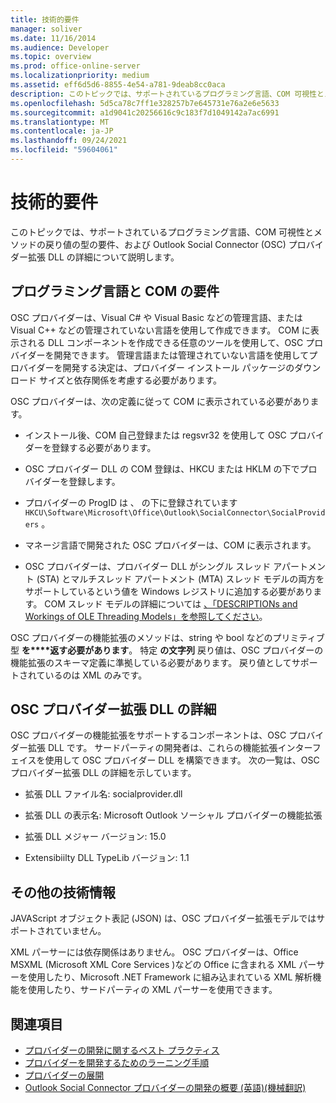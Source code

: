 ```yaml
---
title: 技術的要件
manager: soliver
ms.date: 11/16/2014
ms.audience: Developer
ms.topic: overview
ms.prod: office-online-server
ms.localizationpriority: medium
ms.assetid: eff6d5d6-8855-4e54-a781-9deab8cc0aca
description: このトピックでは、サポートされているプログラミング言語、COM 可視性とメソッドの戻り値の型の要件、および Outlook Social Connector (OSC) プロバイダー拡張 DLL の詳細について説明します。
ms.openlocfilehash: 5d5ca78c7ff1e328257b7e645731e76a2e6e5633
ms.sourcegitcommit: a1d9041c20256616c9c183f7d1049142a7ac6991
ms.translationtype: MT
ms.contentlocale: ja-JP
ms.lasthandoff: 09/24/2021
ms.locfileid: "59604061"
---
```

# <a name="technical-requirements"></a>技術的要件

このトピックでは、サポートされているプログラミング言語、COM 可視性とメソッドの戻り値の型の要件、および Outlook Social Connector (OSC) プロバイダー拡張 DLL の詳細について説明します。 
  
## <a name="programming-language-and-com-requirements"></a>プログラミング言語と COM の要件

OSC プロバイダーは、Visual C# や Visual Basic などの管理言語、または Visual C++ などの管理されていない言語を使用して作成できます。 COM に表示される DLL コンポーネントを作成できる任意のツールを使用して、OSC プロバイダーを開発できます。 管理言語または管理されていない言語を使用してプロバイダーを開発する決定は、プロバイダー インストール パッケージのダウンロード サイズと依存関係を考慮する必要があります。
  
OSC プロバイダーは、次の定義に従って COM に表示されている必要があります。
  
- インストール後、COM 自己登録または regsvr32 を使用して OSC プロバイダーを登録する必要があります。
    
- OSC プロバイダー DLL の COM 登録は、HKCU または HKLM の下でプロバイダーを登録します。 
    
- プロバイダーの ProgID は 、 の下に登録されています  `HKCU\Software\Microsoft\Office\Outlook\SocialConnector\SocialProviders` 。
    
- マネージ言語で開発された OSC プロバイダーは、COM に表示されます。
    
- OSC プロバイダーは、プロバイダー DLL がシングル スレッド アパートメント (STA) とマルチスレッド アパートメント (MTA) スレッド モデルの両方をサポートしているという値を Windows レジストリに追加する必要があります。 COM スレッド モデルの詳細については [、「DESCRIPTIONs and Workings of OLE Threading Models」を参照してください](https://support.microsoft.com/kb/150777)。
    
OSC プロバイダーの機能拡張のメソッドは、string や bool などのプリミティブ型 **を****返す必要があります**。 特定 **の文字列** 戻り値は、OSC プロバイダーの機能拡張のスキーマ定義に準拠している必要があります。 戻り値としてサポートされているのは XML のみです。 
  
## <a name="details-of-the-osc-provider-extensibility-dll"></a>OSC プロバイダー拡張 DLL の詳細

OSC プロバイダーの機能拡張をサポートするコンポーネントは、OSC プロバイダー拡張 DLL です。 サードパーティの開発者は、これらの機能拡張インターフェイスを使用して OSC プロバイダー DLL を構築できます。 次の一覧は、OSC プロバイダー拡張 DLL の詳細を示しています。
  
- 拡張 DLL ファイル名: socialprovider.dll
    
- 拡張 DLL の表示名: Microsoft Outlook ソーシャル プロバイダーの機能拡張
    
- 拡張 DLL メジャー バージョン: 15.0
    
- Extensibiilty DLL TypeLib バージョン: 1.1
    
## <a name="miscellaneous-technical-information"></a>その他の技術情報

JAVAScript オブジェクト表記 (JSON) は、OSC プロバイダー拡張モデルではサポートされていません。
  
XML パーサーには依存関係はありません。 OSC プロバイダーは、Office MSXML (Microsoft XML Core Services )などの Office に含まれる XML パーサーを使用したり、Microsoft .NET Framework に組み込まれている XML 解析機能を使用したり、サードパーティの XML パーサーを使用できます。 
  
## <a name="see-also"></a>関連項目

- [プロバイダーの開発に関するベスト プラクティス](best-practices-for-developing-a-provider.md)  
- [プロバイダーを開発するためのラーニング手順](quick-steps-for-learning-to-develop-a-provider.md)
- [プロバイダーの展開](deploying-a-provider.md)  
- [Outlook Social Connector プロバイダーの開発の概要 (英語)(機械翻訳)](getting-started-with-developing-an-outlook-social-connector-provider.md)

